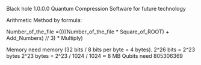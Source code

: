 Black hole 1.0.0.0 Quantum Compression Software for future technology 

Arithmetic Method by formula:

Number_of_the_file =((((Number_of_the_file * Square_of_ROOT) + Add_Numbers) // 3) * Multiply) 

Memory need memory (32 bits / 8 bits per byte = 4 bytes). 2^26 bits = 2^23 bytes 2^23 bytes = 2^23 / 1024 / 1024 ≈ 8 MB
Qubits need 805306369 

